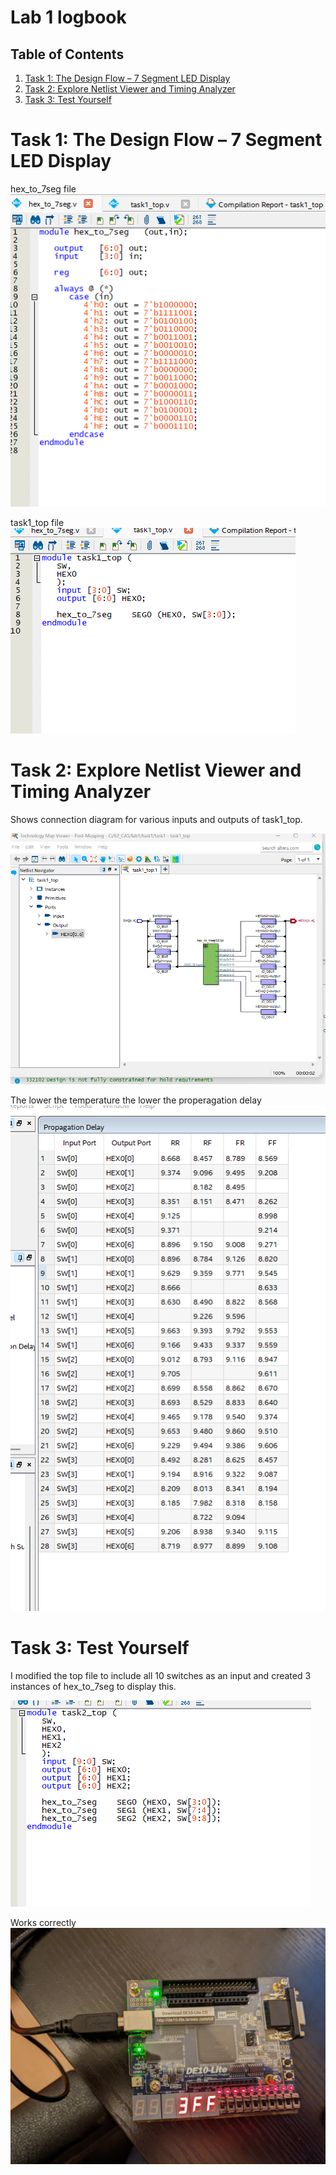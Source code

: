 # Lab 1 logbook

## Table of Contents
1. [Task 1: The Design Flow – 7 Segment LED Display](#1-task-1)
2. [Task 2: Explore Netlist Viewer and Timing Analyzer](#2-task-2)
3. [Task 3: Test Yourself](#2-task-2)

# Task 1: The Design Flow – 7 Segment LED Display

hex_to_7seg file
![image](images/hex_to_7seg.png)

task1_top file
![image](images/task1_top.png)

# Task 2: Explore Netlist Viewer and Timing Analyzer
Shows connection diagram for various inputs and outputs of task1_top.

![image](images/MapView.png)

The lower the temperature the lower the properagation delay
![image](images/Delays.png)

# Task 3: Test Yourself
I modified the top file to include all 10 switches as an input and created 3 instances of hex_to_7seg to display this.

![image](images/task2_top.png)

Works correctly
![image](images/task2_demo.jpg)

